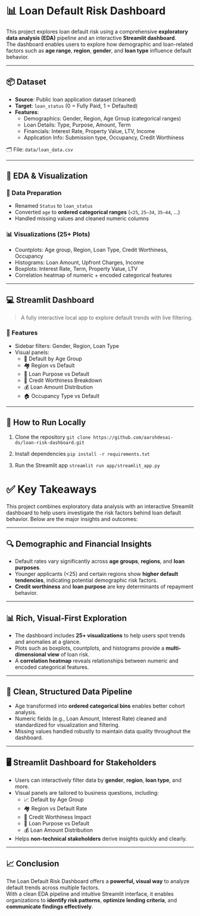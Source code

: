# 📊 Loan Default Risk Dashboard

This project explores loan default risk using a comprehensive **exploratory data analysis (EDA)** pipeline and an interactive **Streamlit dashboard**.  
The dashboard enables users to explore how demographic and loan-related factors such as **age range**, **region**, **gender**, and **loan type** influence default behavior.

---

## 📦 Dataset

- **Source**: Public loan application dataset (cleaned)
- **Target**: `loan_status` (0 = Fully Paid, 1 = Defaulted)  
- **Features**:
  - Demographics: Gender, Region, Age Group (categorical ranges)
  - Loan Details: Type, Purpose, Amount, Term
  - Financials: Interest Rate, Property Value, LTV, Income
  - Application Info: Submission type, Occupancy, Credit Worthiness

🗂 File: `data/loan_data.csv`

---

## 🧠 EDA & Visualization

### 🧹 Data Preparation
- Renamed `Status` to `loan_status`
- Converted `age` to **ordered categorical ranges** (`<25`, `25–34`, `35–44`, …)
- Handled missing values and cleaned numeric columns

### 📊 Visualizations (25+ Plots)
- Countplots: Age group, Region, Loan Type, Credit Worthiness, Occupancy
- Histograms: Loan Amount, Upfront Charges, Income
- Boxplots: Interest Rate, Term, Property Value, LTV
- Correlation heatmap of numeric + encoded categorical features

---

## 💻 Streamlit Dashboard

> A fully interactive local app to explore default trends with live filtering.

### 🧾 Features
- Sidebar filters: Gender, Region, Loan Type
- Visual panels:
  - 🎯 Default by Age Group
  - 🏘️ Region vs Default
  - 🧾 Loan Purpose vs Default
  - 💼 Credit Worthiness Breakdown
  - 💰 Loan Amount Distribution
  - 🏠 Occupancy Type vs Default

---

## 🚀 How to Run Locally


1. Clone the repository
`git clone https://github.com/aarshdesai-ds/loan-risk-dashboard.git`

2. Install dependencies
`pip install -r requirements.txt`

3. Run the Streamlit app
`streamlit run app/streamlit_app.py`


# ✅ Key Takeaways

This project combines exploratory data analysis with an interactive Streamlit dashboard to help users investigate the risk factors behind loan default behavior. Below are the major insights and outcomes:

---

## 🔍 Demographic and Financial Insights

- Default rates vary significantly across **age groups**, **regions**, and **loan purposes**.
- Younger applicants (<25) and certain regions show **higher default tendencies**, indicating potential demographic risk factors.
- **Credit worthiness** and **loan purpose** are key determinants of repayment behavior.

---

## 📊 Rich, Visual-First Exploration

- The dashboard includes **25+ visualizations** to help users spot trends and anomalies at a glance.
- Plots such as boxplots, countplots, and histograms provide a **multi-dimensional view** of loan risk.
- A **correlation heatmap** reveals relationships between numeric and encoded categorical features.

---

## 🧹 Clean, Structured Data Pipeline

- Age transformed into **ordered categorical bins** enables better cohort analysis.
- Numeric fields (e.g., Loan Amount, Interest Rate) cleaned and standardized for visualization and filtering.
- Missing values handled robustly to maintain data quality throughout the dashboard.

---

## 🖥️ Streamlit Dashboard for Stakeholders

- Users can interactively filter data by **gender**, **region**, **loan type**, and more.
- Visual panels are tailored to business questions, including:
  - 📈 Default by Age Group  
  - 🏘️ Region vs Default Rate  
  - 💼 Credit Worthiness Impact  
  - 🧾 Loan Purpose vs Default  
  - 💰 Loan Amount Distribution  
- Helps **non-technical stakeholders** derive insights quickly and clearly.

---

## 📈 Conclusion

The Loan Default Risk Dashboard offers a **powerful, visual way** to analyze default trends across multiple factors.  
With a clean EDA pipeline and intuitive Streamlit interface, it enables organizations to **identify risk patterns**, **optimize lending criteria**, and **communicate findings effectively**.

